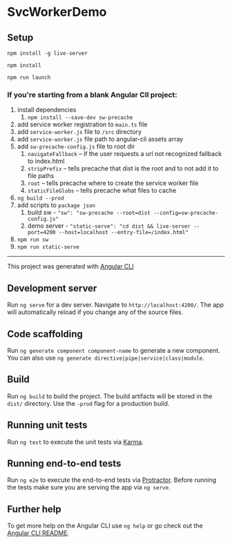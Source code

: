 # SvcWorkerDemo

## Setup

`npm install -g live-server`

`npm install`

`npm run launch`

### If you're starting from a blank Angular ClI project:

1. install dependencies
    1. `npm install --save-dev sw-precache`
2. add service worker registration to `main.ts` file
3. add `service-worker.js` file to `/src` directory
4. add `service-worker.js` file path to angular-cli assets array
5. add `sw-precache-config.js` file to root dir
    1. `navigateFallback` – if the user requests a url not recognized fallback to index.html
    2. `stripPrefix` – tells precache that dist is the root and to not add it to file paths
    3. `root` – tells precache where to create the service worker file
    4. `staticFileGlobs` – tells precache what files to cache
6. `ng build --prod`
7. add scripts to `package json`
    1. build sw - `"sw": "sw-precache --root=dist --config=sw-precache-config.js"`
    2. demo server - `"static-serve": "cd dist && live-server --port=4200 --host=localhost --entry-file=/index.html"`
8. `npm run sw`
9. `npm run static-serve`

----

This project was generated with [Angular CLI](https://github.com/angular/angular-cli)

## Development server

Run `ng serve` for a dev server. Navigate to `http://localhost:4200/`. The app will automatically reload if you change any of the source files.

## Code scaffolding

Run `ng generate component component-name` to generate a new component. You can also use `ng generate directive|pipe|service|class|module`.

## Build

Run `ng build` to build the project. The build artifacts will be stored in the `dist/` directory. Use the `-prod` flag for a production build.

## Running unit tests

Run `ng test` to execute the unit tests via [Karma](https://karma-runner.github.io).

## Running end-to-end tests

Run `ng e2e` to execute the end-to-end tests via [Protractor](http://www.protractortest.org/).
Before running the tests make sure you are serving the app via `ng serve`.

## Further help

To get more help on the Angular CLI use `ng help` or go check out the [Angular CLI README](https://github.com/angular/angular-cli/blob/master/README.md).
